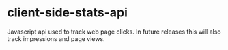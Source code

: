client-side-stats-api
=====================

Javascript api used to track web page clicks. In future releases this will also track impressions and page views.